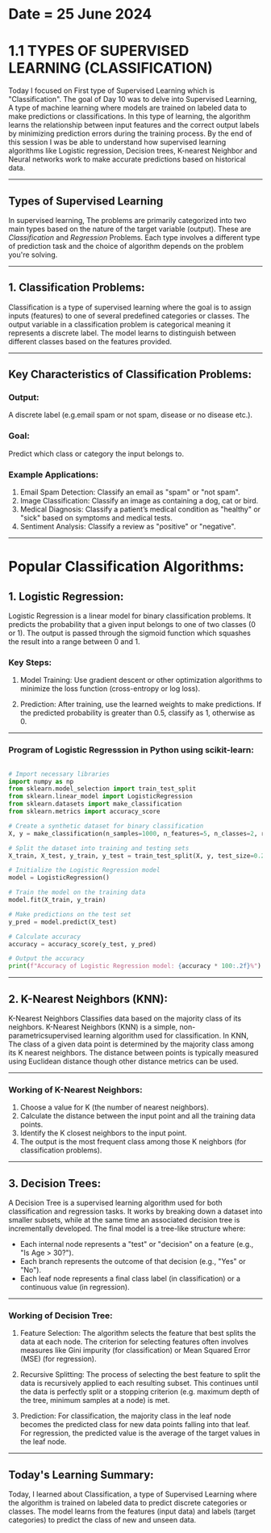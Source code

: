 # Date = 25 June 2024
# 1.1 TYPES OF SUPERVISED LEARNING (CLASSIFICATION)
Today I focused on First type of Supervised Learning which is "Classification".
The goal of Day 10 was to delve into Supervised Learning, A type of machine learning where models are trained on labeled data to make predictions or classifications. In this type of learning, the algorithm learns the relationship between input features and the correct output labels by minimizing prediction errors during the training process. By the end of this session I was be able to understand how supervised learning algorithms like Logistic regression, Decision trees, K-nearest Neighbor and Neural networks work to make accurate predictions based on historical data.

---

## Types of Supervised Learning

In supervised learning, The problems are primarily categorized into two main types based on the nature of the target variable (output). 
These are *Classification* and *Regression* Problems. Each type involves a different type of prediction task and the choice of algorithm depends on the problem you're solving.

---

## 1. Classification Problems:
Classification is a type of supervised learning where the goal is to assign inputs (features) to one of several predefined categories or classes. The output variable in a classification problem is categorical meaning it represents a discrete label. The model learns to distinguish between different classes based on the features provided.

---

## Key Characteristics of Classification Problems:

### Output: 
A discrete label (e.g.email spam or not spam, disease or no disease etc.).

### Goal: 
Predict which class or category the input belongs to.

### Example Applications:

1. Email Spam Detection: Classify an email as "spam" or "not spam".
2. Image Classification: Classify an image as containing a dog, cat or bird.
3. Medical Diagnosis: Classify a patient’s medical condition as "healthy" or "sick" based on symptoms and medical tests.
4. Sentiment Analysis: Classify a review as "positive" or "negative".

---

# Popular Classification Algorithms:

## 1. Logistic Regression:
Logistic Regression is a linear model for binary classification problems. It predicts the probability that a given input belongs to one of two classes (0 or 1). The output is passed through the sigmoid function which squashes the result into a range between 0 and 1.

### Key Steps:
1. Model Training: Use gradient descent or other optimization algorithms to minimize the loss function (cross-entropy or log loss).

2. Prediction: After training, use the learned weights to make predictions. If the predicted probability is greater than 0.5, classify as 1, otherwise as 0.

---

### Program of Logistic Regresssion in Python using scikit-learn:

```python

# Import necessary libraries
import numpy as np
from sklearn.model_selection import train_test_split
from sklearn.linear_model import LogisticRegression
from sklearn.datasets import make_classification
from sklearn.metrics import accuracy_score

# Create a synthetic dataset for binary classification
X, y = make_classification(n_samples=1000, n_features=5, n_classes=2, random_state=42)

# Split the dataset into training and testing sets
X_train, X_test, y_train, y_test = train_test_split(X, y, test_size=0.2, random_state=42)

# Initialize the Logistic Regression model
model = LogisticRegression()

# Train the model on the training data
model.fit(X_train, y_train)

# Make predictions on the test set
y_pred = model.predict(X_test)

# Calculate accuracy
accuracy = accuracy_score(y_test, y_pred)

# Output the accuracy
print(f"Accuracy of Logistic Regression model: {accuracy * 100:.2f}%")


```

---


## 2. K-Nearest Neighbors (KNN): 
K-Nearest Neighbors Classifies data based on the majority class of its neighbors.
K-Nearest Neighbors (KNN) is a simple, non-parametricsupervised learning algorithm used for classification. In KNN, The class of a given data point is determined by the majority class among its K nearest neighbors. The distance between points is typically measured using Euclidean distance though other distance metrics can be used.

---

### Working of K-Nearest Neighbors:

1. Choose a value for K (the number of nearest neighbors).
2. Calculate the distance between the input point and all the training data points.
3. Identify the K closest neighbors to the input point.
4. The output is the most frequent class among those K neighbors (for classification problems).

---

## 3. Decision Trees: 
A Decision Tree is a supervised learning algorithm used for both classification and regression tasks. It works by breaking down a dataset into smaller subsets, while at the same time an associated decision tree is incrementally developed.
The final model is a tree-like structure where:
- Each internal node represents a "test" or "decision" on a feature (e.g., "Is Age > 30?").
- Each branch represents the outcome of that decision (e.g., "Yes" or "No").
- Each leaf node represents a final class label (in classification) or a continuous value (in regression).

---

### Working of Decision Tree:

1. Feature Selection: The algorithm selects the feature that best splits the data at each node. The criterion for selecting features often involves measures like Gini impurity (for classification) or Mean Squared Error (MSE) (for regression).

2. Recursive Splitting: The process of selecting the best feature to split the data is recursively applied to each resulting subset. This continues until the data is perfectly split or a stopping criterion (e.g. maximum depth of the tree, minimum samples at a node) is met.

3. Prediction: For classification, the majority class in the leaf node becomes the predicted class for new data points falling into that leaf. For regression, the predicted value is the average of the target values in the leaf node.

---

## Today's Learning Summary:
Today, I learned about Classification, a type of Supervised Learning where the algorithm is trained on labeled data to predict discrete categories or classes. The model learns from the features (input data) and labels (target categories) to predict the class of new and unseen data.
